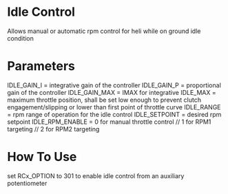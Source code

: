 # Idle Control

Allows manual or automatic rpm control for heli while on ground idle condition

# Parameters

IDLE_GAIN_I = integrative gain of the controller
IDLE_GAIN_P = proportional gain of the controller
IDLE_GAIN_MAX = IMAX for integrative
IDLE_MAX = maximum throttle position, shall be set low enough to prevent clutch engagement/slipping or lower than first point of throttle curve
IDLE_RANGE = rpm range of operation for the idle control
IDLE_SETPOINT = desired rpm setpoint
IDLE_RPM_ENABLE = 0 for manual throttle control // 1 for RPM1 targeting // 2 for RPM2 targeting

# How To Use

set RCx_OPTION to 301 to enable idle control from an auxiliary potentiometer
